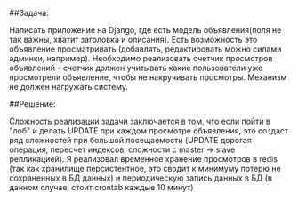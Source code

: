 ##Задача:

Написать приложение на Django, где есть модель объявления(поля не так важны, хватит заголовка и описания).
Есть возможность это объявление просматривать (добавлять, редактировать можно силами админки, например).
Необходимо реализовать счетчик просмотров объявлений - счетчик должен учитывать какие пользователи уже просмотрели объявление,
чтобы не накручивать просмотры. Механизм не должен нагружать систему.

##Решение:

Сложность реализации задачи заключается в том, что если пойти в "лоб" и делать UPDATE при каждом просмотре объявления,
это создаст ряд сложностей при большой посещаемости (UPDATE дорогая операция, пересчет индексов, сложности с master -> slave репликацией).
Я реализовал временное хранение просмотров в redis (так как хранилище персистентное, это сводит к минимуму потерю не сохраненных в БД данных)
и периодическую запись данных в БД (в данном случае, стоит crontab каждые 10 минут)

